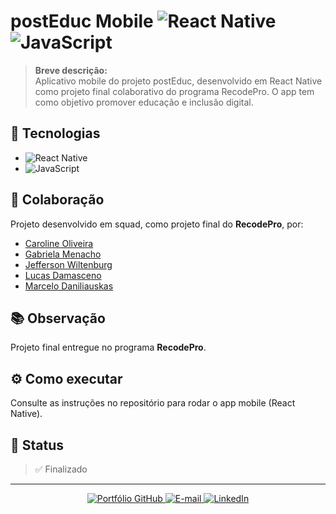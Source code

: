 # postEduc Mobile ![React Native](https://img.shields.io/badge/React_Native-20232A?style=for-the-badge&logo=react&logoColor=61DAFB) ![JavaScript](https://img.shields.io/badge/JavaScript-F7DF1E?style=for-the-badge&logo=javascript&logoColor=black)

> **Breve descrição:**  
> Aplicativo mobile do projeto postEduc, desenvolvido em React Native como projeto final colaborativo do programa RecodePro. O app tem como objetivo promover educação e inclusão digital.

## 🚀 Tecnologias

- ![React Native](https://img.shields.io/badge/React_Native-20232A?style=flat-square&logo=react&logoColor=61DAFB)
- ![JavaScript](https://img.shields.io/badge/JavaScript-F7DF1E?style=flat-square&logo=javascript&logoColor=black)

## 👥 Colaboração

Projeto desenvolvido em squad, como projeto final do **RecodePro**, por:

- [Caroline Oliveira](https://github.com/carolineoliveira)
- [Gabriela Menacho](https://github.com/gabrielamenacho)
- [Jefferson Wiltenburg](https://github.com/jeffersonwiltenburg)
- [Lucas Damasceno](https://github.com/lucasdamasceno)
- [Marcelo Daniliauskas](https://github.com/mdaniliauskas)

## 📚 Observação

Projeto final entregue no programa **RecodePro**.

## ⚙️ Como executar

Consulte as instruções no repositório para rodar o app mobile (React Native).

## 📄 Status

> ✅ Finalizado

---

<p align="center">
  <a href="https://github.com/mdaniliauskas">
    <img src="https://img.shields.io/badge/Portfólio%20GitHub-100000?style=flat-square&logo=github&logoColor=white" alt="Portfólio GitHub">
  </a>
  <a href="mailto:marcelo.daniliauskas@gmail.com">
    <img src="https://img.shields.io/badge/E--mail-D14836?style=flat-square&logo=gmail&logoColor=white" alt="E-mail">
  </a>
  <a href="https://www.linkedin.com/in/mdaniliauskas">
    <img src="https://img.shields.io/badge/LinkedIn-0A66C2?style=flat-square&logo=linkedin&logoColor=white" alt="LinkedIn">
  </a>
</p>
